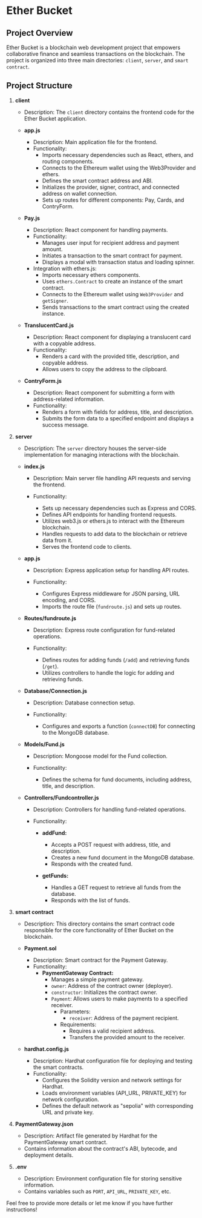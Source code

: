 # Ether Bucket

## Project Overview
Ether Bucket is a blockchain web development project that empowers collaborative finance and seamless transactions on the blockchain. The project is organized into three main directories: `client`, `server`, and `smart contract`.

## Project Structure

1. **client**
   - Description: The `client` directory contains the frontend code for the Ether Bucket application.

   - **app.js**
     - Description: Main application file for the frontend.
     - Functionality:
       - Imports necessary dependencies such as React, ethers, and routing components.
       - Connects to the Ethereum wallet using the Web3Provider and ethers.
       - Defines the smart contract address and ABI.
       - Initializes the provider, signer, contract, and connected address on wallet connection.
       - Sets up routes for different components: Pay, Cards, and ContryForm.

   - **Pay.js**
     - Description: React component for handling payments.
     - Functionality:
       - Manages user input for recipient address and payment amount.
       - Initiates a transaction to the smart contract for payment.
       - Displays a modal with transaction status and loading spinner.
     - Integration with ethers.js:
       - Imports necessary ethers components.
       - Uses `ethers.Contract` to create an instance of the smart contract.
       - Connects to the Ethereum wallet using `Web3Provider` and `getSigner`.
       - Sends transactions to the smart contract using the created instance.

   - **TranslucentCard.js**
     - Description: React component for displaying a translucent card with a copyable address.
     - Functionality:
       - Renders a card with the provided title, description, and copyable address.
       - Allows users to copy the address to the clipboard.

   - **ContryForm.js**
     - Description: React component for submitting a form with address-related information.
     - Functionality:
       - Renders a form with fields for address, title, and description.
       - Submits the form data to a specified endpoint and displays a success message.

2. **server**
   - Description: The `server` directory houses the server-side implementation for managing interactions with the blockchain.

   - **index.js**
     - Description: Main server file handling API requests and serving the frontend.

     - Functionality:
       - Sets up necessary dependencies such as Express and CORS.
       - Defines API endpoints for handling frontend requests.
       - Utilizes web3.js or ethers.js to interact with the Ethereum blockchain.
       - Handles requests to add data to the blockchain or retrieve data from it.
       - Serves the frontend code to clients.

   - **app.js**
     - Description: Express application setup for handling API routes.

     - Functionality:
       - Configures Express middleware for JSON parsing, URL encoding, and CORS.
       - Imports the route file (`fundroute.js`) and sets up routes.

   - **Routes/fundroute.js**
     - Description: Express route configuration for fund-related operations.

     - Functionality:
       - Defines routes for adding funds (`/add`) and retrieving funds (`/get`).
       - Utilizes controllers to handle the logic for adding and retrieving funds.

   - **Database/Connection.js**
     - Description: Database connection setup.

     - Functionality:
       - Configures and exports a function (`connectDB`) for connecting to the MongoDB database.

   - **Models/Fund.js**
     - Description: Mongoose model for the Fund collection.

     - Functionality:
       - Defines the schema for fund documents, including address, title, and description.

   - **Controllers/Fundcontroller.js**
     - Description: Controllers for handling fund-related operations.

     - Functionality:
       - **addFund:**
         - Accepts a POST request with address, title, and description.
         - Creates a new fund document in the MongoDB database.
         - Responds with the created fund.

       - **getFunds:**
         - Handles a GET request to retrieve all funds from the database.
         - Responds with the list of funds.

3. **smart contract**
   - Description: This directory contains the smart contract code responsible for the core functionality of Ether Bucket on the blockchain.

   - **Payment.sol**
     - Description: Smart contract for the Payment Gateway.
     - Functionality:
       - **PaymentGateway Contract:**
         - Manages a simple payment gateway.
         - `owner`: Address of the contract owner (deployer).
         - `constructor`: Initializes the contract owner.
         - `Payment`: Allows users to make payments to a specified receiver.
           - Parameters:
             - `receiver`: Address of the payment recipient.
           - Requirements:
             - Requires a valid recipient address.
             - Transfers the provided amount to the receiver.

   - **hardhat.config.js**
     - Description: Hardhat configuration file for deploying and testing the smart contracts.
     - Functionality:
       - Configures the Solidity version and network settings for Hardhat.
       - Loads environment variables (API_URL, PRIVATE_KEY) for network configuration.
       - Defines the default network as "sepolia" with corresponding URL and private key.

4. **PaymentGateway.json**
   - Description: Artifact file generated by Hardhat for the PaymentGateway smart contract.
   - Contains information about the contract's ABI, bytecode, and deployment details.

5. **.env**
   - Description: Environment configuration file for storing sensitive information.
   - Contains variables such as `PORT`, `API_URL`, `PRIVATE_KEY`, etc.

Feel free to provide more details or let me know if you have further instructions!
